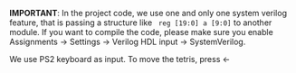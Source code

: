 **IMPORTANT**: In the project code, we use one and only one system verilog feature, that is passing a structure like ` reg [19:0] a [9:0]` to another module. If you want to compile the code, please make sure you enable Assignments -> Settings -> Verilog HDL input -> SystemVerilog. 

We use PS2 keyboard as input. To move the tetris, press $\leftarrow$
